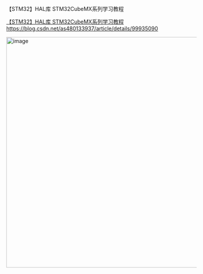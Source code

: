 【STM32】HAL库 STM32CubeMX系列学习教程

[【STM32】HAL库 STM32CubeMX系列学习教程](https://blog.csdn.net/as480133937/article/details/99935090)https://blog.csdn.net/as480133937/article/details/99935090

<img width="610" alt="image" src="https://github.com/17303954/personal_notes/assets/36843259/66f63a1e-cd42-47df-9103-bc4d2e199483">

